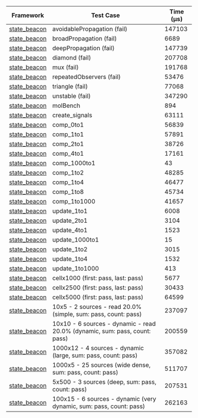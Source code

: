 | Framework | Test Case | Time (μs) |
| --- | --- | --- |
| [state_beacon](https://github.com/jinyus/dart_beacon) | avoidablePropagation (fail) | 147103 |
| [state_beacon](https://github.com/jinyus/dart_beacon) | broadPropagation (fail) | 6689 |
| [state_beacon](https://github.com/jinyus/dart_beacon) | deepPropagation (fail) | 147739 |
| [state_beacon](https://github.com/jinyus/dart_beacon) | diamond (fail) | 207708 |
| [state_beacon](https://github.com/jinyus/dart_beacon) | mux (fail) | 191768 |
| [state_beacon](https://github.com/jinyus/dart_beacon) | repeatedObservers (fail) | 53476 |
| [state_beacon](https://github.com/jinyus/dart_beacon) | triangle (fail) | 77068 |
| [state_beacon](https://github.com/jinyus/dart_beacon) | unstable (fail) | 347290 |
| [state_beacon](https://github.com/jinyus/dart_beacon) | molBench | 894 |
| [state_beacon](https://github.com/jinyus/dart_beacon) | create_signals | 63111 |
| [state_beacon](https://github.com/jinyus/dart_beacon) | comp_0to1 | 56839 |
| [state_beacon](https://github.com/jinyus/dart_beacon) | comp_1to1 | 57891 |
| [state_beacon](https://github.com/jinyus/dart_beacon) | comp_2to1 | 38726 |
| [state_beacon](https://github.com/jinyus/dart_beacon) | comp_4to1 | 17161 |
| [state_beacon](https://github.com/jinyus/dart_beacon) | comp_1000to1 | 43 |
| [state_beacon](https://github.com/jinyus/dart_beacon) | comp_1to2 | 48285 |
| [state_beacon](https://github.com/jinyus/dart_beacon) | comp_1to4 | 46477 |
| [state_beacon](https://github.com/jinyus/dart_beacon) | comp_1to8 | 45734 |
| [state_beacon](https://github.com/jinyus/dart_beacon) | comp_1to1000 | 41657 |
| [state_beacon](https://github.com/jinyus/dart_beacon) | update_1to1 | 6008 |
| [state_beacon](https://github.com/jinyus/dart_beacon) | update_2to1 | 3104 |
| [state_beacon](https://github.com/jinyus/dart_beacon) | update_4to1 | 1523 |
| [state_beacon](https://github.com/jinyus/dart_beacon) | update_1000to1 | 15 |
| [state_beacon](https://github.com/jinyus/dart_beacon) | update_1to2 | 3015 |
| [state_beacon](https://github.com/jinyus/dart_beacon) | update_1to4 | 1532 |
| [state_beacon](https://github.com/jinyus/dart_beacon) | update_1to1000 | 413 |
| [state_beacon](https://github.com/jinyus/dart_beacon) | cellx1000 (first: pass, last: pass) | 5677 |
| [state_beacon](https://github.com/jinyus/dart_beacon) | cellx2500 (first: pass, last: pass) | 30433 |
| [state_beacon](https://github.com/jinyus/dart_beacon) | cellx5000 (first: pass, last: pass) | 64599 |
| [state_beacon](https://github.com/jinyus/dart_beacon) | 10x5 - 2 sources - read 20.0% (simple, sum: pass, count: pass) | 237097 |
| [state_beacon](https://github.com/jinyus/dart_beacon) | 10x10 - 6 sources - dynamic - read 20.0% (dynamic, sum: pass, count: pass) | 200559 |
| [state_beacon](https://github.com/jinyus/dart_beacon) | 1000x12 - 4 sources - dynamic (large, sum: pass, count: pass) | 357082 |
| [state_beacon](https://github.com/jinyus/dart_beacon) | 1000x5 - 25 sources (wide dense, sum: pass, count: pass) | 511707 |
| [state_beacon](https://github.com/jinyus/dart_beacon) | 5x500 - 3 sources (deep, sum: pass, count: pass) | 207531 |
| [state_beacon](https://github.com/jinyus/dart_beacon) | 100x15 - 6 sources - dynamic (very dynamic, sum: pass, count: pass) | 262163 |
